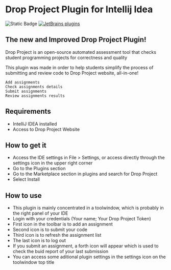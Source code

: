 # Drop Project Plugin for Intellij Idea

![[Static Badge](https://img.shields.io/badge/version-v0.9.4-blue)](https://img.shields.io/badge/version-v0.9.4-blue)
[![JetBrains plugins](https://img.shields.io/jetbrains/plugin/d/21870-drop-project)](https://img.shields.io/jetbrains/plugin/d/21870-drop-project)

## The new and Improved Drop Project Plugin!

<!-- Plugin description -->
Drop Project is an open-source automated assessment tool that checks student programming projects for correctness and
quality

This plugin was made in order to help students simplify the process of submitting and review code to Drop Project
website, all-in-one!
<!-- Plugin description end -->

    Add assignments
    Check assignments details
    Submit assignments
    Review assignments results

## Requirements

* IntelliJ IDEA installed
* Access to Drop Project Website

## How to get it

* Access the IDE settings in File > Settings, or access directly through the settings icon in the upper right corner
* Go to the Plugins section
* Go to the Marketplace section in plugins and search for Drop Project
* Select Install

## How to use

* This plugin is mainly concentrated in a toolwindow, which is probably in the right panel of your IDE
* Login with your credentials (Your name; Your Drop Project Token)
* First icon in the toolbar is to add an assignment
* Second icon is to submit your code
* Third icon is to refresh the assignment list
* The last icon is to log out
* If you submit an assignment, a forth icon will appear which is used to check the buid report of your last submission
* You can access some aditional plugin settings in the settings icon on the toolwindow top title
